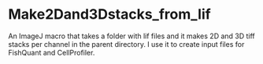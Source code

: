 # Make2Dand3Dstacks_from_lif
 An ImageJ macro that takes a folder with lif files and it makes 2D and 3D tiff stacks per channel in the parent directory. I use it to create input files for FishQuant and CellProfiler. 
